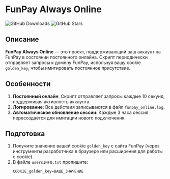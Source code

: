 # FunPay Always Online

![GitHub Downloads](https://img.shields.io/github/downloads/Macros123Macr/FunPay-Always-Online/total?color=purple&logo=GitHub&style=for-the-badge) ![GitHub Stars](https://img.shields.io/github/stars/Macros123Macr/FunPay-Always-Online?color=purple&logo=GitHub&style=for-the-badge)

## Описание

**FunPay Always Online** — это проект, поддерживающий ваш аккаунт на FunPay в состоянии постоянного онлайна. Скрипт периодически отправляет запросы к домену FunPay, используя вашу cookie `golden_key`, чтобы имитировать постоянное присутствие.

## Особенности

1. **Постоянный онлайн**: Скрипт отправляет запросы каждые 10 секунд, поддерживая активность аккаунта.
2. **Логирование**: Все действия записываются в файл `funpay_online.log`.
3. **Автоматическое обновление сессии**: Каждые 3 часа сессия пересоздаётся для имитации нового подключения.

## Подготовка

1. Получите значение вашей cookie `golden_key` с сайта FunPay (через инструменты разработчика в браузере или расширения для работы с cookie).
2. В файле `usersINFO.txt` пропишите:
   ```txt
   COOKIE_golden_key=ВАШЕ_ЗНАЧЕНИЕ

